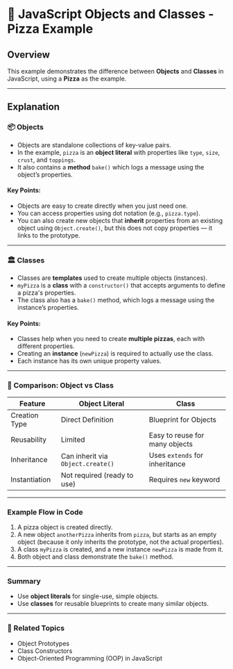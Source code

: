 # 🍕 JavaScript Objects and Classes - Pizza Example

## Overview
This example demonstrates the difference between **Objects** and **Classes** in JavaScript, using a **Pizza** as the example.

---

## Explanation

### 📦 Objects
- Objects are standalone collections of key-value pairs.
- In the example, `pizza` is an **object literal** with properties like `type`, `size`, `crust`, and `toppings`.
- It also contains a **method** `bake()` which logs a message using the object’s properties.

#### Key Points:
- Objects are easy to create directly when you just need one.
- You can access properties using dot notation (e.g., `pizza.type`).
- You can also create new objects that **inherit** properties from an existing object using `Object.create()`, but this does not copy properties — it links to the prototype.

---

### 🏛️ Classes
- Classes are **templates** used to create multiple objects (instances).
- `myPizza` is a **class** with a `constructor()` that accepts arguments to define a pizza's properties.
- The class also has a `bake()` method, which logs a message using the instance’s properties.

#### Key Points:
- Classes help when you need to create **multiple pizzas**, each with different properties.
- Creating an **instance** (`newPizza`) is required to actually use the class.
- Each instance has its own unique property values.

---

### 🔄 Comparison: Object vs Class

| Feature                  | Object Literal                | Class                  |
|-------------------|-------------------|-------------------|
| Creation Type       | Direct Definition            | Blueprint for Objects |
| Reusability             | Limited                              | Easy to reuse for many objects |
| Inheritance              | Can inherit via `Object.create()`  | Uses `extends` for inheritance |
| Instantiation           | Not required (ready to use) | Requires `new` keyword |

---

### Example Flow in Code
1. A pizza object is created directly.
2. A new object `anotherPizza` inherits from `pizza`, but starts as an empty object (because it only inherits the prototype, not the actual properties).
3. A class `myPizza` is created, and a new instance `newPizza` is made from it.
4. Both object and class demonstrate the `bake()` method.

---

### Summary
- Use **object literals** for single-use, simple objects.
- Use **classes** for reusable blueprints to create many similar objects.

---

### 🔗 Related Topics
- Object Prototypes
- Class Constructors
- Object-Oriented Programming (OOP) in JavaScript

